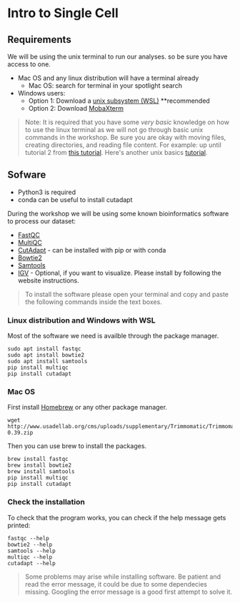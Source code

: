 # Intro to Single Cell 

## Requirements
We will be using the unix terminal to run our analyses. so be sure you have access to one. 

* Mac OS and any linux distribution will have a terminal already
    * Mac OS: search for terminal in your spotlight search
* Windows users: 
    * Option 1: Download a [unix subsystem (WSL)](https://ubuntu.com/tutorials/install-ubuntu-on-wsl2-on-windows-10#1-overview) **recommended
    * Option 2: Download [MobaXterm](https://mobaxterm.mobatek.net/)


> Note: It is required that you have some *very basic* knowledge on how to use the linux terminal as we will not go through basic unix commands in the workshop. 
Be sure you are okay with moving files, creating directories, and reading file content. For example: up until tutorial 2 from [this tutorial](http://www.ee.surrey.ac.uk/Teaching/Unix/). Here's another unix basics [tutorial](https://www.tutorialspoint.com/unix/index.htm).

## Sofware
* Python3 is required 
* conda can be useful to install cutadapt 

During the workshop we will be using some known bioinformatics software to process our dataset:
* [FastQC](https://www.bioinformatics.babraham.ac.uk/projects/fastqc/)
* [MultiQC](https://multiqc.info/)
* [CutAdapt](https://cutadapt.readthedocs.io/en/stable/installation.html) - can be installed with pip or with conda
* [Bowtie2](http://bowtie-bio.sourceforge.net/bowtie2/index.shtml)
* [Samtools](http://www.htslib.org/)
* [IGV](https://software.broadinstitute.org/software/igv/download) - Optional, if you want to visualize. Please install by following the website instructions.

> To install the software please open your terminal and copy and paste the following commands inside the text boxes.

### Linux distribution and Windows with WSL
Most of the software we need is availble through the package manager.
```{}
sudo apt install fastqc
sudo apt install bowtie2
sudo apt install samtools
pip install multiqc
pip install cutadapt
```

### Mac OS
First install [Homebrew](https://brew.sh/) or any other package manager.
```{}
wget http://www.usadellab.org/cms/uploads/supplementary/Trimmomatic/Trimmomatic-0.39.zip 
```
Then you can use brew to install the packages.
```{}
brew install fastqc
brew install bowtie2
brew install samtools
pip install multiqc
pip install cutadapt
```

### Check the installation
To check that the program works, you can check if the help message gets printed:
```{}
fastqc --help
bowtie2 --help
samtools --help
multiqc --help
cutadapt --help
```

> Some problems may arise while installing software. Be patient and read the error message, it could be due to some dependecies missing. Googling the error message is a good first attempt to solve it.
